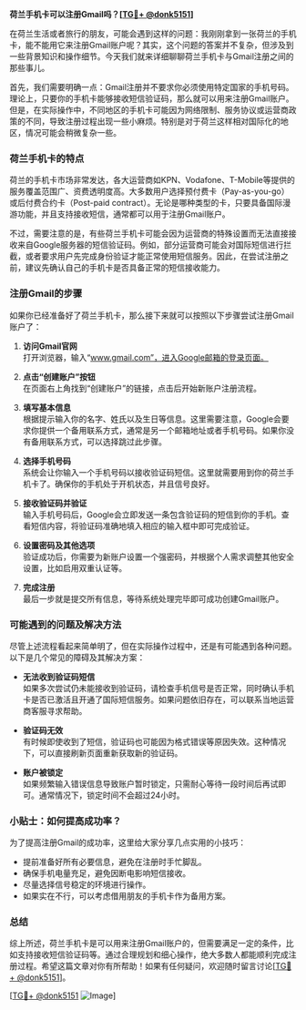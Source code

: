 **荷兰手机卡可以注册Gmail吗？[[TG💪+ @donk5151](https://t.me/s/donk5151)]**

在荷兰生活或者旅行的朋友，可能会遇到这样的问题：我刚刚拿到一张荷兰的手机卡，能不能用它来注册Gmail账户呢？其实，这个问题的答案并不复杂，但涉及到一些背景知识和操作细节。今天我们就来详细聊聊荷兰手机卡与Gmail注册之间的那些事儿。

首先，我们需要明确一点：Gmail注册并不要求你必须使用特定国家的手机号码。理论上，只要你的手机卡能够接收短信验证码，那么就可以用来注册Gmail账户。但是，在实际操作中，不同地区的手机卡可能因为网络限制、服务协议或运营商政策的不同，导致注册过程出现一些小麻烦。特别是对于荷兰这样相对国际化的地区，情况可能会稍微复杂一些。

### 荷兰手机卡的特点

荷兰的手机卡市场非常发达，各大运营商如KPN、Vodafone、T-Mobile等提供的服务覆盖范围广、资费透明度高。大多数用户选择预付费卡（Pay-as-you-go）或后付费合约卡（Post-paid contract）。无论是哪种类型的卡，只要具备国际漫游功能，并且支持接收短信，通常都可以用于注册Gmail账户。

不过，需要注意的是，有些荷兰手机卡可能会因为运营商的特殊设置而无法直接接收来自Google服务器的短信验证码。例如，部分运营商可能会对国际短信进行拦截，或者要求用户先完成身份验证才能正常使用短信服务。因此，在尝试注册之前，建议先确认自己的手机卡是否具备正常的短信接收能力。

### 注册Gmail的步骤

如果你已经准备好了荷兰手机卡，那么接下来就可以按照以下步骤尝试注册Gmail账户了：

1. **访问Gmail官网**  
   打开浏览器，输入“www.gmail.com”，进入Google邮箱的登录页面。

2. **点击“创建账户”按钮**  
   在页面右上角找到“创建账户”的链接，点击后开始新账户注册流程。

3. **填写基本信息**  
   根据提示输入你的名字、姓氏以及生日等信息。这里需要注意，Google会要求你提供一个备用联系方式，通常是另一个邮箱地址或者手机号码。如果你没有备用联系方式，可以选择跳过此步骤。

4. **选择手机号码**  
   系统会让你输入一个手机号码以接收验证码短信。这里就需要用到你的荷兰手机卡了。确保你的手机处于开机状态，并且信号良好。

5. **接收验证码并验证**  
   输入手机号码后，Google会立即发送一条包含验证码的短信到你的手机。查看短信内容，将验证码准确地填入相应的输入框中即可完成验证。

6. **设置密码及其他选项**  
   验证成功后，你需要为新账户设置一个强密码，并根据个人需求调整其他安全设置，比如启用双重认证等。

7. **完成注册**  
   最后一步就是提交所有信息，等待系统处理完毕即可成功创建Gmail账户。

### 可能遇到的问题及解决方法

尽管上述流程看起来简单明了，但在实际操作过程中，还是有可能遇到各种问题。以下是几个常见的障碍及其解决方案：

- **无法收到验证码短信**  
  如果多次尝试仍未能接收到验证码，请检查手机信号是否正常，同时确认手机卡是否已激活且开通了国际短信服务。如果问题依旧存在，可以联系当地运营商客服寻求帮助。

- **验证码无效**  
  有时候即使收到了短信，验证码也可能因为格式错误等原因失效。这种情况下，可以直接刷新页面重新获取新的验证码。

- **账户被锁定**  
  如果频繁输入错误信息导致账户暂时锁定，只需耐心等待一段时间后再试即可。通常情况下，锁定时间不会超过24小时。

### 小贴士：如何提高成功率？

为了提高注册Gmail的成功率，这里给大家分享几点实用的小技巧：

- 提前准备好所有必要信息，避免在注册时手忙脚乱。
- 确保手机电量充足，避免因断电影响短信接收。
- 尽量选择信号稳定的环境进行操作。
- 如果实在不行，可以考虑借用朋友的手机卡作为备用方案。

### 总结

综上所述，荷兰手机卡是可以用来注册Gmail账户的，但需要满足一定的条件，比如支持接收短信验证码等。通过合理规划和细心操作，绝大多数人都能顺利完成注册过程。希望这篇文章对你有所帮助！如果有任何疑问，欢迎随时留言讨论[[TG💪+ @donk5151](https://t.me/s/donk5151)]。

[[TG💪+ @donk5151](https://t.me/s/donk5151) ![Image](https://i.postimg.cc/rwNCRYN7/Snipaste-2025-04-30-17-27-05.png)]
